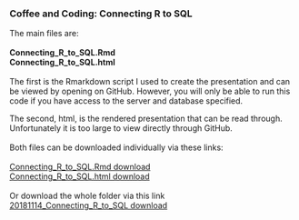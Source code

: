 ### Coffee and Coding: Connecting R to SQL

The main files are:
<br>
<br>
**Connecting_R_to_SQL.Rmd** 
<br>
**Connecting_R_to_SQL.html**
<br>
<br>
The first is the Rmarkdown script I used to create the presentation and can be viewed by opening on GitHub. However, you will only be able to run this code if you have access to the server and database specified.

The second, html, is the rendered presentation that can be read through. Unfortunately it is too large to view directly through GitHub.
<br>
<br>
Both files can be downloaded individually via these links:
<br>
<br>
[Connecting_R_to_SQL.Rmd download](https://minhaskamal.github.io/DownGit/#/home?url=https://github.com/departmentfortransport/coffee-and-coding/blob/master/20181114_Connecting_R_to_SQL/Connecting_R_to_SQL.Rmd)
<br>
[Connecting_R_to_SQL.html download](https://minhaskamal.github.io/DownGit/#/home?url=https://github.com/departmentfortransport/coffee-and-coding/blob/master/20181114_Connecting_R_to_SQL/Connecting_R_to_SQL.html)
<br>
<br>
Or download the whole folder via this link
<br>
[20181114_Connecting_R_to_SQL download](https://minhaskamal.github.io/DownGit/#/home?url=https://github.com/departmentfortransport/coffee-and-coding/tree/master/20181114_Connecting_R_to_SQL)
